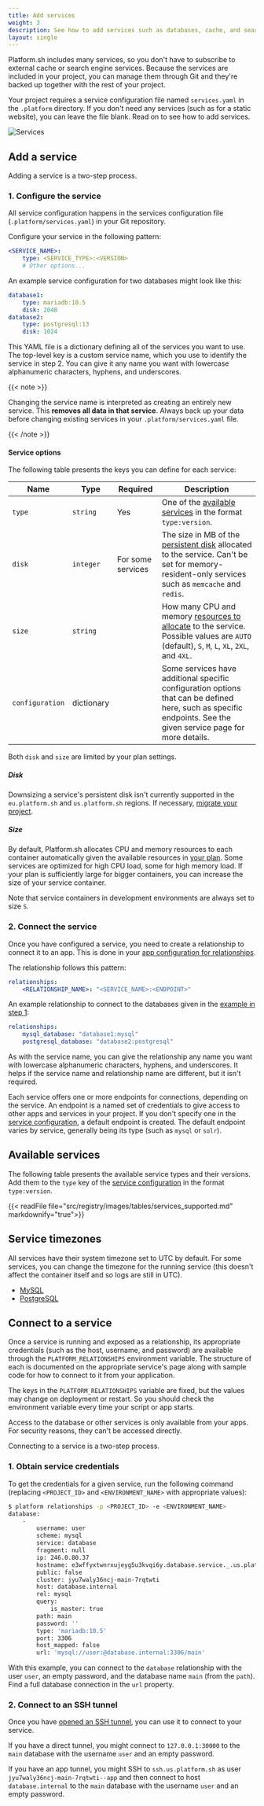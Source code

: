 ```yaml
---
title: Add services
weight: 3
description: See how to add services such as databases, cache, and search engines and configure them to suit your needs.
layout: single
---
```


Platform.sh includes many services, so you don't have to subscribe to external cache or search engine services.
Because the services are included in your project, you can manage them through Git
and they're backed up together with the rest of your project.

Your project requires a service configuration file named `services.yaml` in the `.platform` directory.
If you don't need any services (such as for a static website), you can leave the file blank.
Read on to see how to add services.

![Services](/images/management-console/relationships.png "0.50")

## Add a service

Adding a service is a two-step process.

### 1. Configure the service

All service configuration happens in the services configuration file (`.platform/services.yaml`) in your Git repository.

Configure your service in the following pattern:

```yaml {location=".platform/services.yaml"}
<SERVICE_NAME>:
    type: <SERVICE_TYPE>:<VERSION>
    # Other options...
```

An example service configuration for two databases might look like this:

```yaml {location=".platform/services.yaml"}
database1:
    type: mariadb:10.5
    disk: 2048
database2:
    type: postgresql:13
    disk: 1024
```

This YAML file is a dictionary defining all of the services you want to use.
The top-level key is a custom service name, which you use to identify the service in step 2.
You can give it any name you want with lowercase alphanumeric characters, hyphens, and underscores.

{{< note >}}

Changing the service name is interpreted as creating an entirely new service.
This **removes all data in that service**.
Always back up your data before changing existing services in your `.platform/services.yaml` file.

{{< /note >}}

#### Service options

The following table presents the keys you can define for each service:

| Name            | Type        | Required          | Description |
| --------------- | ----------- | ----------------- | ----------- |
| `type`          | `string`    | Yes               | One of the [available services](#available-services) in the format `type:version`. |
| `disk`          | `integer`   | For some services | The size in MB of the [persistent disk](#disk) allocated to the service. Can't be set for memory-resident-only services such as `memcache` and `redis`. |
| `size`          | `string`    |                   | How many CPU and memory [resources to allocate](#size) to the service. Possible values are `AUTO` (default), `S`, `M`, `L`, `XL`, `2XL`, and `4XL`. |
| `configuration` | dictionary  |                   | Some services have additional specific configuration options that can be defined here, such as specific endpoints. See the given service page for more details. |

Both `disk` and `size` are limited by your plan settings.

##### Disk

Downsizing a service's persistent disk isn't currently supported
in the `eu.platform.sh` and `us.platform.sh` regions.
If necessary, [migrate your project](../../guides/general/region-migration.md).

##### Size

By default, Platform.sh allocates CPU and memory resources to each container automatically
given the available resources in [your plan](../../overview/pricing/_index.md).
Some services are optimized for high CPU load, some for high memory load.
If your plan is sufficiently large for bigger containers, you can increase the size of your service container.

Note that service containers in development environments are always set to size `S`.

### 2. Connect the service

Once you have configured a service, you need to create a relationship to connect it to an app.
This is done in your [app configuration for relationships](../app/app-reference.md#relationships).

The relationship follows this pattern:

```yaml {location=".platform.app.yaml"}
relationships:
    <RELATIONSHIP_NAME>: "<SERVICE_NAME>:<ENDPOINT>"
```

An example relationship to connect to the databases given in the [example in step 1](#1-configure-the-service):

```yaml {location=".platform.app.yaml"}
relationships:
    mysql_database: "database1:mysql"
    postgresql_database: "database2:postgresql"
```

As with the service name, you can give the relationship any name you want
with lowercase alphanumeric characters, hyphens, and underscores.
It helps if the service name and relationship name are different, but it isn't required.

Each service offers one or more endpoints for connections, depending on the service.
An endpoint is a named set of credentials to give access to other apps and services in your project.
If you don't specify one in the [service configuration](#service-options), a default endpoint is created.
The default endpoint varies by service, generally being its type (such as `mysql` or `solr`).

## Available services

The following table presents the available service types and their versions.
Add them to the `type` key of the [service configuration](#1-configure-the-service) in the format `type:version`.

<!-- To update the versions in this table, use docs/data/registry.json -->
{{< readFile file="src/registry/images/tables/services_supported.md" markdownify="true">}}

## Service timezones

All services have their system timezone set to UTC by default.
For some services, you can change the timezone for the running service
(this doesn't affect the container itself and so logs are still in UTC).

* [MySQL](./mysql/_index.md#service-timezone)
* [PostgreSQL](./postgresql.md#service-timezone)

## Connect to a service

Once a service is running and exposed as a relationship,
its appropriate credentials (such as the host, username, and password) are available through the `PLATFORM_RELATIONSHIPS` environment variable.
The structure of each is documented on the appropriate service's page along with sample code for how to connect to it from your application.

The keys in the `PLATFORM_RELATIONSHIPS` variable are fixed, but the values may change on deployment or restart.
So you should check the environment variable every time your script or app starts.

Access to the database or other services is only available from your apps.
For security reasons, they can't be accessed directly.

Connecting to a service is a two-step process.

### 1. Obtain service credentials

To get the credentials for a given service, run the following command
(replacing `<PROJECT_ID>` and `<ENVIRONMENT_NAME>` with appropriate values):

```bash
$ platform relationships -p <PROJECT_ID> -e <ENVIRONMENT_NAME>
database:
    -
        username: user
        scheme: mysql
        service: database
        fragment: null
        ip: 246.0.80.37
        hostname: e3wffyxtwnrxujeyg5u3kvqi6y.database.service._.us.platformsh.site
        public: false
        cluster: jyu7waly36ncj-main-7rqtwti
        host: database.internal
        rel: mysql
        query:
            is_master: true
        path: main
        password: ''
        type: 'mariadb:10.5'
        port: 3306
        host_mapped: false
        url: 'mysql://user:@database.internal:3306/main'
```

With this example, you can connect to the `database` relationship
with the user `user`, an empty password, and the database name `main` (from the `path`).
Find a full database connection in the `url` property.

### 2. Connect to an SSH tunnel

Once you have [opened an SSH tunnel](../../development/ssh/_index.md#connect-to-services),
you can use it to connect to your service.

If you have a direct tunnel,
you might connect to `127.0.0.1:30000` to the `main` database with the username `user` and an empty password.

If you have an app tunnel, you might SSH to `ssh.us.platform.sh` as user `jyu7waly36ncj-main-7rqtwti--app`
and then connect to host `database.internal` to the `main` database with the username `user` and an empty password.
